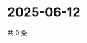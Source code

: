 # 2025-06-12

共 0 条

<!-- BEGIN ZHIHUQUESTIONS -->
<!-- 最后更新时间 Thu Jun 12 2025 15:12:08 GMT+0800 (China Standard Time) -->

<!-- END ZHIHUQUESTIONS -->
